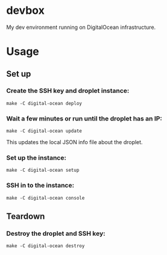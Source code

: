 # devbox

My dev environment running on DigitalOcean infrastructure.

# Usage

## Set up

### Create the SSH key and droplet instance:

```
make -C digital-ocean deploy
```

### Wait a few minutes or run until the droplet has an IP:

```
make -C digital-ocean update
```

This updates the local JSON info file about the droplet.

### Set up the instance:

```
make -C digital-ocean setup
```

### SSH in to the instance:

```
make -C digital-ocean console
```

## Teardown

### Destroy the droplet and SSH key:

```
make -C digital-ocean destroy
```
